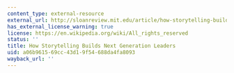 ```yaml
---
content_type: external-resource
external_url: http://sloanreview.mit.edu/article/how-storytelling-builds-nextgeneration-leaders/
has_external_license_warning: true
license: https://en.wikipedia.org/wiki/All_rights_reserved
status: ''
title: How Storytelling Builds Next Generation Leaders
uid: a06b9615-69cc-43d1-9f54-688da4fa8093
wayback_url: ''
---
```

